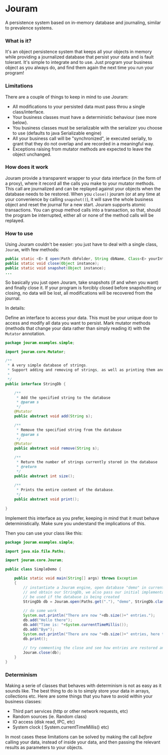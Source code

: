 # Jouram #

A persistence system based on in-memory database and journaling, similar to prevalence systems.

### What is it? ###

It's an object persistence system that keeps all your objects in memory while providing a journalized database that persist your data and is fault tolerant. It's simple to integrate and to use. Just program your business object as you always do, and find them again the next time you run your program!

### Limitations ###

There are a couple of things to keep in mind to use Jouram:

* All modifications to your persisted data must pass throu a single class/interface.
* Your business classes must have a deterministic behaviour (see more below).
* You business classes must be serializable with the serializer you choose to use (defaults to java Serializable engine)
* All your business call will be "synchronized", ie executed serially, to grant that they do not overlap and are recorded in a meaningful way.
* Exceptions raising from mutator methods are expected to leave the object unchanged.

### How does it work ###

Jouram provide a transparent wrapper to your data interface (in the form of a proxy), where it record all the calls you make to your mutator methods. This call are journalized and can be replayed against your objects when the database needs to be restored. When you `close()` jouram (or at any time at your convenience by calling `snapshot()`), it will save the whole business object and reset the journal for a new start.
Jouram supports atomic transactions. You can group method calls into a transaction, so that, should the program be interrupted, either all or none of the method calls will be replayed.

### How to use ###

Using Jouram couldn't be easier: you just have to deal with a single class, `Jouram`, with few methods:
```java
public static <E> E open(Path dbFolder, String dbName, Class<E> yourInterface, E initialEmptyInstance);
public static void close(Object instance);
public static void snapshot(Object instance);
...
```

So basically you just open Jouram, take snapshots (if and when you want) and finally close it. If your program is forcibly closed before snapshotting or closing, no data will be lost, all modifications will be recovered from the journal.

In details:

Define an interface to access your data. This must be your unique door to access and modify all data you want to persist. Mark mutator methods (methods that change your data rather than simply reading it) with the `Mutator` annotation.

```java
package jouram.examples.simple;

import jouram.core.Mutator;

/**
 * A very simple database of strings.
 * Support adding and removing of strings, as well as printing them and checking the size.
 * 
 */
public interface StringDb {

	/**
	 * Add the specified string to the database
	 * @param s
	 */
	@Mutator
	public abstract void add(String s);

	/**
	 * Remove the specified string from the database
	 * @param s
	 */
	@Mutator
	public abstract void remove(String s);

	/**
	 * Return the number of strings currently stored in the database
	 * @return
	 */
	public abstract int size();
	
	/**
	 * Prints the entire content of the database.
	 */
	public abstract void print();
	
}
```

Implement this interface as you prefer, keeping in mind that it must behave deterministically. Make sure you understand the implications of this.

Then you can use your class like this:

```java
package jouram.examples.simple;

import java.nio.file.Paths;

import jouram.core.Jouram;

public class SimpleDemo {

	public static void main(String[] args) throws Exception 
	{
		// instantiate a Jouram engine, open database "demo" in current directory
		// and obtain our StringDb, we also pass our initial implementation that will
		// be used if the database is being created
		StringDb db = Jouram.open(Paths.get("."), "demo", StringDb.class, new StringDbImpl());
		
		// do some work
		System.out.println("There are now "+db.size()+" entries.");
		db.add("Hello there");
		db.add("Time is: "+System.currentTimeMillis());
		db.add("Bye");
		System.out.println("There are now "+db.size()+" entries, here they are:");
		db.print();
		
		// try commenting the close and see how entries are restored and never lost.
		Jouram.close(db);
	}
}
```

### Determinism ###

Making a serie of classes that behaves with determinism is not as easy as it sounds like. The best thing to do is to simply store your data in arrays, collections etc. Here are some things that you have to avoid within your business classes:

* Third part services (http or other network requests, etc)
* Random sources (ie. Random class)
* IO access (disk read, IPC, etc)
* System clock ( System.currentTimeMillis() etc)

In most cases these limitations can be solved by making the call *before* calling your data, instead of inside your data, and then passing the relevant results as parameters to your objects.